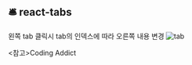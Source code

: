 ## 🛎 react-tabs

왼쪽 tab 클릭시 tab의 인덱스에 따라 오른쪽 내용 변경
![tab](https://user-images.githubusercontent.com/74355328/131214095-8b67614e-9eaa-41e9-b89e-34750a45ee00.png)


<참고>Coding Addict
